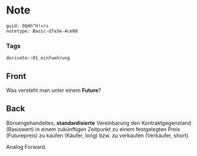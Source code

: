 # Note
```
guid: O$Hh^H!<rs
notetype: Basic-d7a3e-4ce08
```

### Tags
```
derivate::01_einfuehrung
```

## Front
Was versteht man unter einem <b>Future</b>?

## Back
Börsengehandeltes, <b>standardisierte</b> Vereinbarung den
Kontraktgegenstand (Basiswert) in einem zukünftigen Zeitpunkt zu
einem festgelegten Preis (Futurepreis) zu kaufen (Käufer, long)
bzw. zu verkaufen (Verkäufer, short).
<div>
  Analog Forward.
</div>
